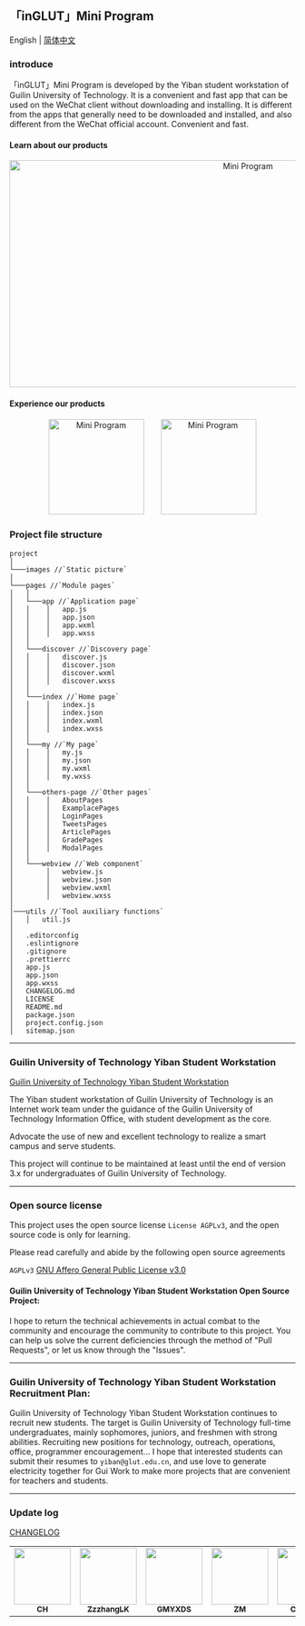 ## 「inGLUT」Mini Program

English | [简体中文](./README.md)

### introduce

「inGLUT」Mini Program is developed by the Yiban student workstation of Guilin University of Technology. It is a convenient and fast app that can be used on the WeChat client without downloading and installing. It is different from the apps that generally need to be downloaded and installed, and also different from the WeChat official account. Convenient and fast.

#### Learn about our products

<p align="center">
<img src="https://s3.ax1x.com/2021/01/26/sOReyD.png" alt="Mini Program" width="824.5" height="400">
</p>

#### Experience our products

<p align="center">
<img src="http://inews.gtimg.com/newsapp_ls/0/14312343926/0" alt="Mini Program" width="168" height="168" style="margin-right:2.5%;">
<img src="https://s3.ax1x.com/2021/01/25/sODfun.jpg" alt="Mini Program" width="168" height="168" style="margin-left:2.5%;">
</p>

### Project file structure

```
project
│
└───images //`Static picture`
│
└───pages //`Module pages`
│   │
│   └───app //`Application page`
│   │    │   app.js
│   │    │   app.json
│   │    │   app.wxml
│   │    │   app.wxss
│   │
│   └───discover //`Discovery page`
│   │    │   discover.js
│   │    │   discover.json
│   │    │   discover.wxml
│   │    │   discover.wxss
│   │
│   └───index //`Home page`
│   │    │   index.js
│   │    │   index.json
│   │    │   index.wxml
│   │    │   index.wxss
│   │
│   └───my //`My page`
│   │    │   my.js
│   │    │   my.json
│   │    │   my.wxml
│   │    │   my.wxss
│   │
│   └───others-page //`Other pages`
│   │    │   AboutPages
│   │    │   ExamplacePages
│   │    │   LoginPages
│   │    │   TweetsPages
│   │    │   ArticlePages
│   │    │   GradePages
│   │    │   ModalPages
│   │
│   └───webview //`Web component`
│        │   webview.js
│        │   webview.json
│        │   webview.wxml
│        │   webview.wxss
│
│───utils //`Tool auxiliary functions`
│   │   util.js
│
│   .editorconfig
│   .eslintignore
│   .gitignore
│   .prettierrc
│   app.js
│   app.json
│   app.wxss
│   CHANGELOG.md
│   LICENSE
│   README.md
│   package.json
│   project.config.json
│   sitemap.json

```

------

### Guilin University of Technology Yiban Student Workstation

[Guilin University of Technology Yiban Student Workstation](https://yiban.glut.edu.cn)

The Yiban student workstation of Guilin University of Technology is an Internet work team under the guidance of the Guilin University of Technology Information Office, with student development as the core.

Advocate the use of new and excellent technology to realize a smart campus and serve students.

This project will continue to be maintained at least until the end of version 3.x for undergraduates of Guilin University of Technology.

------

### Open source license

This project uses the open source license `License AGPLv3`, and the open source code is only for learning.

Please read carefully and abide by the following open source agreements

`AGPLv3` [GNU Affero General Public License v3.0](https://github.com/GreenPomelo/Undergraduate/blob/master/LICENSE)

#### Guilin University of Technology Yiban Student Workstation Open Source Project:

I hope to return the technical achievements in actual combat to the community and encourage the community to contribute to this project. You can help us solve the current deficiencies through the method of "Pull Requests", or let us know through the "Issues".

------

### Guilin University of Technology Yiban Student Workstation Recruitment Plan:

Guilin University of Technology Yiban Student Workstation continues to recruit new students. The target is Guilin University of Technology full-time undergraduates, mainly sophomores, juniors, and freshmen with strong abilities. Recruiting new positions for technology, outreach, operations, office, programmer encouragement... I hope that interested students can submit their resumes to `yiban@glut.edu.cn`, and use love to generate electricity together for Gui Work to make more projects that are convenient for teachers and students.

------

### Update log

[CHANGELOG](./CHANGELOG.md)


<table>
  <tr>
    <td align="center"><a href="https://github.com/chrrg"><img src="https://github.com/chrrg.png?s=64" width="100px;"/><br /><sub><b>CH</b></sub></a><br /></td>
    <td align="center"><a href="https://github.com/ZzzhangLK"><img src="https://github.com/ZzzhangLK.png?s=64" width="100px;"/><br /><sub><b>ZzzhangLK</b></sub></a><br /></td>
    <td align="center"><a href="https://github.com/GMYXDS"><img src="https://github.com/GMYXDS.png?s=64" width="100px;"/><br /><sub><b>GMYXDS</b></sub></a><br /></td>
    <td align="center"><a href="https://github.com/FaithZM"><img src="https://github.com/FaithZM.png?s=64" width="100px;"/><br /><sub><b>ZM</b></sub></a><br /></td>
    <td align="center"><a href="https://github.com/Coloryr"><img src="https://github.com/Coloryr.png?s=64" width="100px;"/><br /><sub><b>Color_yr</b></sub></a><br /></td>
  </tr>
</table>
